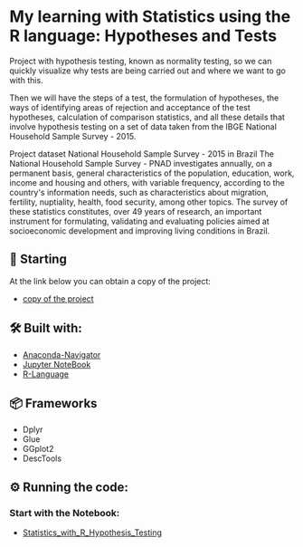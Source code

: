 # My learning with Statistics using the R language: Hypotheses and Tests
Project with hypothesis testing, known as normality testing, so we can quickly visualize why tests are being carried out and where we want to go with this.

Then we will have the steps of a test, the formulation of hypotheses, the ways of identifying areas of rejection and acceptance of the test hypotheses, calculation of comparison statistics, and all these details that involve hypothesis testing on a set of data taken from the IBGE National Household Sample Survey - 2015.

Project dataset
National Household Sample Survey - 2015 in Brazil
The National Household Sample Survey - PNAD investigates annually, on a permanent basis, general characteristics of the population, education, work, income and housing and others, with variable frequency, according to the country's information needs, such as characteristics about migration, fertility, nuptiality, health, food security, among other topics. The survey of these statistics constitutes, over 49 years of research, an important instrument for formulating, validating and evaluating policies aimed at socioeconomic development and improving living conditions in Brazil.

## 🚀 Starting

At the link below you can obtain a copy of the project:
* [copy of the project](https://github.com/OtnielGomes/Statistics_with_R_Hypothesis_Testing/archive/refs/heads/main.zip)

## 🛠️ Built with:

* [Anaconda-Navigator](https://www.anaconda.com/)
* [Jupyter NoteBook](https://jupyter.org/install)
* [R-Language](https://www.r-project.org/)
## 📦 Frameworks  

* Dplyr
* Glue
* GGplot2
* DescTools

## ⚙️ Running the code:

### Start with the Notebook:
* [Statistics_with_R_Hypothesis_Testing](https://github.com/OtnielGomes/Statistics_with_R_Hypothesis_Testing/blob/main/Statistics_with_R_Hypothesis_Testing.ipynb)


